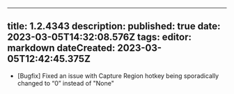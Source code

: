 
---
title: 1.2.4343
description: 
published: true
date: 2023-03-05T14:32:08.576Z
tags: 
editor: markdown
dateCreated: 2023-03-05T12:42:45.375Z
---		
		
- [Bugfix] Fixed an issue with Capture Region hotkey being sporadically changed to “0” instead of "None"